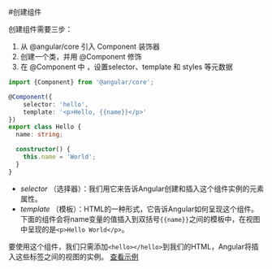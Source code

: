 #创建组件

创建组件需要三步：
1. 从 @angular/core 引入 Component 装饰器
2. 创建一个类，并用 @Component 修饰
3. 在 @Component 中 ，设置selector、template 和 styles 等元数据

```typescript
import {Component} from '@angular/core';

@Component({
    selector: 'hello',
    template: '<p>Hello, {{name}}</p>'
})
export class Hello {
  name: string;

  constructor() {
    this.name = 'World';
  }
}
```
- *selector* （选择器）：我们用它来告诉Angular创建和插入这个组件实例的元素属性。
- *template* （模板）：HTML的一种形式，它告诉Angular如何呈现这个组件。下面的组件会将name变量的值插入到双括号`{{name}}`之间的模板中，在视图中呈现的是`<p>Hello World</p>`。

要使用这个组件，我们只需添加`<hello></hello>`到我们的HTML，Angular将插入这些标签之间的视图的实例。
[查看示例](http://plnkr.co/edit/LmsR4psbJZwXH0c4lpMa?p=preview)